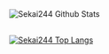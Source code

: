 ##
![Sekai244 Github Stats](https://github-readme-stats.vercel.app/api?username=Sekai244&show_icons=true&theme=radical)
##
[![Sekai244 Top Langs](https://github-readme-stats.vercel.app/api/top-langs/?username=Sekai244&layout=compact&theme=radical)](https://github.com/Sekai244/github-readme-stats)
